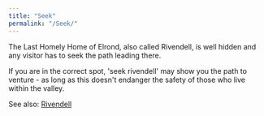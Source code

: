 ```yaml
---
title: "Seek"
permalink: "/Seek/"
---
```


The Last Homely Home of Elrond, also called Rivendell, is well hidden
and any visitor has to seek the path leading there.

If you are in the correct spot, 'seek rivendell' may show you the path
to venture - as long as this doesn't endanger the safety of those who
live within the valley.

See also: [Rivendell](Rivendell "wikilink")